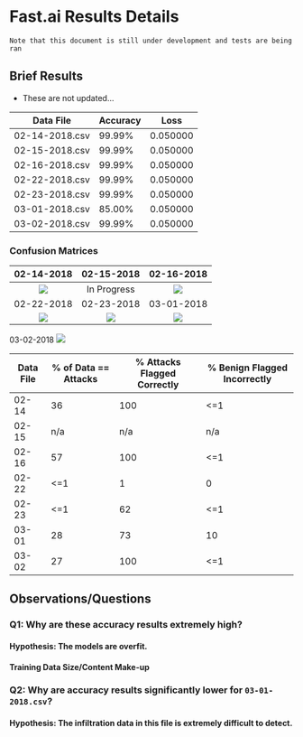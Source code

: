 # Fast.ai Results Details

`Note that this document is still under development and tests are being ran`

## Brief Results
 - These are not updated...  
 
| Data File | Accuracy | Loss |
| --------- | -------- | ---- |
| 02-14-2018.csv | 99.99% | 0.050000
| 02-15-2018.csv | 99.99% | 0.050000
| 02-16-2018.csv | 99.99% | 0.050000
| 02-22-2018.csv | 99.99% | 0.050000
| 02-23-2018.csv | 99.99% | 0.050000
| 03-01-2018.csv | 85.00% | 0.050000
| 03-02-2018.csv | 99.99% | 0.050000

### Confusion Matrices
 02-14-2018 | 02-15-2018 | 02-16-2018
 :---------:|:----------:|:----------:
 ![](https://github.com/rambasnet/DeepLearning-IDS/blob/master/graphics/confusion_matrices/02-14-2018--6-15(1).png) | In Progress | ![](https://github.com/rambasnet/DeepLearning-IDS/blob/master/graphics/confusion_matrices/02-16-2018--6-15(1).png)  
 02-22-2018 | 02-23-2018 | 03-01-2018
 ![](https://github.com/rambasnet/DeepLearning-IDS/blob/master/graphics/confusion_matrices/02-22-2018--6-15(1).png) | ![](https://github.com/rambasnet/DeepLearning-IDS/blob/master/graphics/confusion_matrices/02-23-2018--6-15(1).png) | ![](https://github.com/rambasnet/DeepLearning-IDS/blob/master/graphics/confusion_matrices/03-01-2018--6-15(1).png)
 03-02-2018 
 ![](https://github.com/rambasnet/DeepLearning-IDS/blob/master/graphics/confusion_matrices/03-02-2018--6-15(1).png) 
 
 
 | Data File | % of Data == Attacks | % Attacks Flagged Correctly | % Benign Flagged Incorrectly |
 |-----------|----------------------|-------------------|------------------|
 | 02-14 | 36 | 100 | <=1 |
 | 02-15 | n/a | n/a | n/a |
 | 02-16 | 57 | 100 | <=1 |
 | 02-22 | <=1 | 1 | 0 |
 | 02-23 | <=1 | 62 | <=1 |
 | 03-01 | 28 | 73 | 10 |
 | 03-02 | 27 | 100 | <=1 |
 

## Observations/Questions

### **Q1:** Why are these accuracy results extremely high?
#### **Hypothesis:** The models are overfit.
 
#### Training Data Size/Content Make-up

### **Q2:** Why are accuracy results significantly lower for `03-01-2018.csv`?
#### **Hypothesis:** The infiltration data in this file is extremely difficult to detect. 
